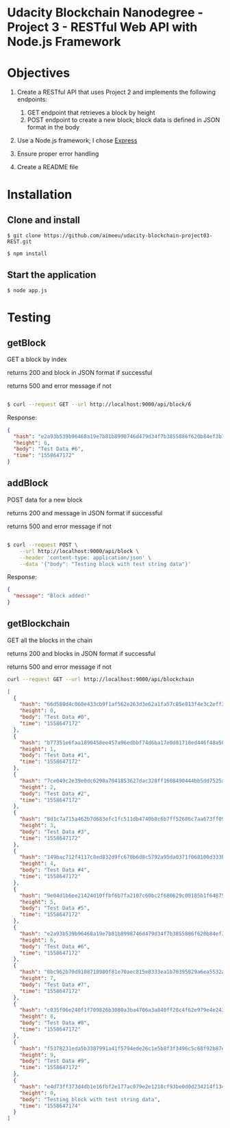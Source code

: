 # Udacity Blockchain Nanodegree - Project 3 - RESTful Web API with Node.js Framework

# Objectives

1. Create a RESTful API that uses Project 2 and implements the following endpoints:
 
    1. GET endpoint that retrieves a block by height
    2. POST endpoint to create a new block; block data is defined in JSON format in the body 

2. Use a Node.js framework; I chose [Express](http://expressjs.com)
3. Ensure proper error handling
4. Create a README file




# Installation

## Clone and install

```$ git clone https://github.com/aimeeu/udacity-blockchain-project03-REST.git```

```$ npm install```

## Start the application

```$ node app.js```


# Testing

## getBlock 
GET a block by index

returns 200 and block in JSON format if successful

returns 500 and error message if not

```bash

$ curl --request GET --url http://localhost:9000/api/block/6

```

Response:
```json
{
  "hash": "e2a93b539b96468a19e7b81b8998746d479d34f7b3855886f620b84ef3b794ae",
  "height": 6,
  "body": "Test Data #6",
  "time": "1558647172"
}
```

## addBlock 
POST data for a new block

returns 200 and message in JSON format if successful

returns 500 and error message if not

```bash

$ curl --request POST \
    --url http://localhost:9000/api/block \
    --header 'content-type: application/json' \
    --data '{"body": "Testing block with test string data"}'

```

Response:
```json
{
  "message": "Block added!"
}
```

## getBlockchain
GET all the blocks in the chain

returns 200 and blocks in JSON format if successful

returns 500 and error message if not

```bash
curl --request GET --url http://localhost:9000/api/blockchain
```

```json
[
  {
    "hash": "66d580d4c060e433cb9f1af562e263d3e62a1fa57c85e813f4e3c2eff329449d",
    "height": 0,
    "body": "Test Data #0",
    "time": "1558647172"
  },
  {
    "hash": "b77351e6faa1890458ee457a96edbbf74d6ba17e0d81718ed446f48a50f59cd4",
    "height": 1,
    "body": "Test Data #1",
    "time": "1558647172"
  },
  {
    "hash": "7ce049c2e39e0dc6290a7041853627dac328ff1608490444bb5dd7525ab407e7",
    "height": 2,
    "body": "Test Data #2",
    "time": "1558647172"
  },
  {
    "hash": "8d1c7a715a462b7d683efc1fc511db4740b8c6b7ff52686c7aa673ff09d64d51",
    "height": 3,
    "body": "Test Data #3",
    "time": "1558647172"
  },
  {
    "hash": "149bac712f4117c8ed832d9fc670b6d8c5792a95da0371f068100d333bb4332e",
    "height": 4,
    "body": "Test Data #4",
    "time": "1558647172"
  },
  {
    "hash": "9e04d1b6ee21424d10ffbf6b7fa2107c60bc2f680629c00185b1f6487503bd25",
    "height": 5,
    "body": "Test Data #5",
    "time": "1558647172"
  },
  {
    "hash": "e2a93b539b96468a19e7b81b8998746d479d34f7b3855886f620b84ef3b794ae",
    "height": 6,
    "body": "Test Data #6",
    "time": "1558647172"
  },
  {
    "hash": "8bc962b70d9108718980f81e70aec815e8333ea1b70395829a6ea5532a5ef602",
    "height": 7,
    "body": "Test Data #7",
    "time": "1558647172"
  },
  {
    "hash": "c035f06e240f1f709826b3080a3ba4706a3a840ff28c4f62e979e4e243cca315",
    "height": 8,
    "body": "Test Data #8",
    "time": "1558647172"
  },
  {
    "hash": "f5378231eda5b3387991a41f5794ede26c1e5b8f3f3496c5c68f92b87e64808e",
    "height": 9,
    "body": "Test Data #9",
    "time": "1558647172"
  },
  {
    "hash": "e4d73ff373d4db1e16fbf2e177ac079e2e1218cf93be0d0d234214f134dccaf8",
    "height": 0,
    "body": "Testing block with test string data",
    "time": "1558647174"
  }
]
```